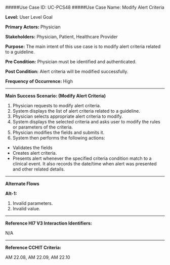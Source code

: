 #####Use Case ID: UC-PCS48
#####Use Case Name: Modify Alert Criteria

**Level:**                     User Level Goal

**Primary Actors:**            Physician

**Stakeholders:**              Physician, Patient, Healthcare Provider

**Purpose:**                   The main intent of this use case is to modify alert criteria related to a guideline.

**Pre Condition:**             Physician must be identified and authenticated.

**Post Condition:**            Alert criteria will be modified successfully.

**Frequency of Occurrence:**   High
__________________________________________________________
**Main Success Scenario: (Modify Alert Criteria)**

1. Physician requests to modify alert criteria.
2. System displays the list of alert criteria related to a guideline.
3. Physician selects appropriate alert criteria to modify.
4. System displays the selected criteria and asks user to modify the rules or parameters of the criteria.
5. Physician modifies the fields and submits it.
6. System then performs the following actions:
  * Validates the fields
  * Creates alert criteria.
  * Presents alert whenever the specified criteria condition match to a clinical event. It also records the date/time when alert was presented and other related details.


_______________________________________________________________________________
**Alternate Flows** 

**Alt-1:**

1. Invalid parameters.
2. Invalid value.

________________________________________________________________________
**Reference Hl7 V3 Interaction Identifiers:**

N/A
_______________________________________________________________
**Reference CCHIT Criteria:**

AM 22.08, AM 22.09, AM 22.10
